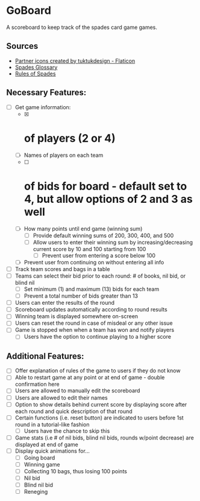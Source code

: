 # GoBoard
A scoreboard to keep track of the spades card game games.

## Sources
- [Partner icons created by tuktukdesign - Flaticon](https://www.flaticon.com/free-icons/partner)
- [Spades Glossary](https://www.thegameofspades.com/pages/spades-glossary-1)
- [Rules of Spades](https://bicyclecards.com/how-to-play/spades/)


## Necessary Features:
- [ ] Get game information: 
    - [x] # of players (2 or 4)
    - [ ] Names of players on each team
    - [ ] # of bids for board - default set to 4, but allow options of 2 and 3 as well
    - [ ] How many points until end game (winning sum)
        - [ ] Provide default winning sums of 200, 300, 400, and 500
        - [ ] Allow users to enter their winning sum by increasing/decreasing current score by 10 and 100 starting from 100
            - [ ] Prevent user from entering a score below 100
    - [ ] Prevent user from continuing on without entering all info
- [ ] Track team scores and bags in a table
- [ ] Teams can select their bid prior to each round: # of books, nil bid, or blind nil
    - [ ] Set minimum (1) and maximum (13) bids for each team
    - [ ] Prevent a total number of bids greater than 13
- [ ] Users can enter the results of the round
- [ ] Scoreboard updates automatically according to round results
- [ ] Winning team is displayed somewhere on-screen
- [ ] Users can reset the round in case of misdeal or any other issue
- [ ] Game is stopped when when a team has won and notify players
    - [ ] Users have the option to continue playing to a higher score

## Additional Features:
- [ ] Offer explanation of rules of the game to users if they do not know
- [ ] Able to restart game at any point or at end of game - double confirmation here
- [ ] Users are allowed to manually edit the scoreboard
- [ ] Users are allowed to edit their names
- [ ] Option to show details behind current score by displaying score after each round and quick description of that round
- [ ] Certain functions (i.e. reset button) are indicated to users before 1st round in a tutorial-like fashion
    - [ ] Users have the chance to skip this
- [ ] Game stats (i.e # of nil bids, blind nil bids, rounds w/point decrease) are displayed at end of game
- [ ] Display quick animations for...
    - [ ] Going board
    - [ ] Winning game
    - [ ] Collecting 10 bags, thus losing 100 points
    - [ ] Nil bid
    - [ ] Blind nil bid
    - [ ] Reneging 
